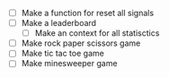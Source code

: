 -   [ ] Make a function for reset all signals
-   [ ] Make a leaderboard
    -   [ ] Make an context for all statisctics
-   [ ] Make rock paper scissors game
-   [ ] Make tic tac toe game
-   [ ] Make minesweeper game
